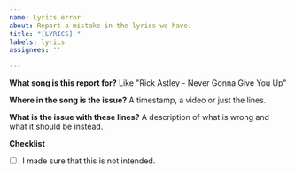 ```yaml
---
name: Lyrics error
about: Report a mistake in the lyrics we have.
title: "[LYRICS] "
labels: lyrics
assignees: ''

---
```


**What song is this report for?**
Like "Rick Astley - Never Gonna Give You Up"

**Where in the song is the issue?**
A timestamp, a video or just the lines.

**What is the issue with these lines?**
A description of what is wrong and what it should be instead.

**Checklist**
<!-- replace these with [X] to make them checked -->
- [ ] I made sure that this is not intended.
